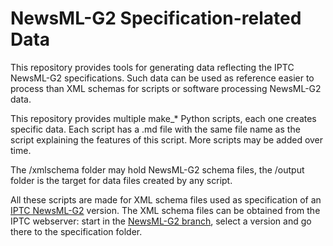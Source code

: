 # NewsML-G2 Specification-related Data

This repository provides tools for generating data reflecting the IPTC NewsML-G2 specifications. Such data can be used as reference easier to process than XML schemas for scripts or software processing NewsML-G2 data.

This repository provides multiple make_* Python scripts, each one creates specific data. Each script has a .md file with the same file name as the script explaining the features of this script. More scripts may be added over time.

The /xmlschema folder may hold NewsML-G2 schema files, the /output folder is the target for data files created by any script.

All these scripts are made for XML schema files used as specification of an [IPTC NewsML-G2](https://iptc.org/standards/newsml-g2/) version. The XML schema files can be obtained from the IPTC webserver: start in the [NewsML-G2 branch](https://www.iptc.org/std/NewsML-G2/), select a version and go there to the specification folder. 


